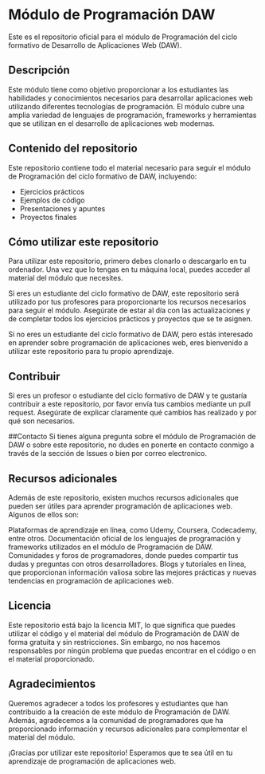 # Módulo de Programación DAW
Este es el repositorio oficial para el módulo de Programación del ciclo formativo de Desarrollo de Aplicaciones Web (DAW).

## Descripción
Este módulo tiene como objetivo proporcionar a los estudiantes las habilidades y conocimientos necesarios para desarrollar aplicaciones web utilizando diferentes tecnologías de programación. El módulo cubre una amplia variedad de lenguajes de programación, frameworks y herramientas que se utilizan en el desarrollo de aplicaciones web modernas.

## Contenido del repositorio
Este repositorio contiene todo el material necesario para seguir el módulo de Programación del ciclo formativo de DAW, incluyendo:

- Ejercicios prácticos
- Ejemplos de código
- Presentaciones y apuntes
- Proyectos finales

## Cómo utilizar este repositorio
Para utilizar este repositorio, primero debes clonarlo o descargarlo en tu ordenador. Una vez que lo tengas en tu máquina local, puedes acceder al material del módulo que necesites.

Si eres un estudiante del ciclo formativo de DAW, este repositorio será utilizado por tus profesores para proporcionarte los recursos necesarios para seguir el módulo. Asegúrate de estar al día con las actualizaciones y de completar todos los ejercicios prácticos y proyectos que se te asignen.

Si no eres un estudiante del ciclo formativo de DAW, pero estás interesado en aprender sobre programación de aplicaciones web, eres bienvenido a utilizar este repositorio para tu propio aprendizaje.

## Contribuir
Si eres un profesor o estudiante del ciclo formativo de DAW y te gustaría contribuir a este repositorio, por favor envía tus cambios mediante un pull request. Asegúrate de explicar claramente qué cambios has realizado y por qué son necesarios.

##Contacto
Si tienes alguna pregunta sobre el módulo de Programación de DAW o sobre este repositorio, no dudes en ponerte en contacto conmigo a través de la sección de Issues o bien por correo electronico.


## Recursos adicionales
Además de este repositorio, existen muchos recursos adicionales que pueden ser útiles para aprender programación de aplicaciones web. Algunos de ellos son:

Plataformas de aprendizaje en línea, como Udemy, Coursera, Codecademy, entre otros.
Documentación oficial de los lenguajes de programación y frameworks utilizados en el módulo de Programación de DAW.
Comunidades y foros de programadores, donde puedes compartir tus dudas y preguntas con otros desarrolladores.
Blogs y tutoriales en línea, que proporcionan información valiosa sobre las mejores prácticas y nuevas tendencias en programación de aplicaciones web.

## Licencia
Este repositorio está bajo la licencia MIT, lo que significa que puedes utilizar el código y el material del módulo de Programación de DAW de forma gratuita y sin restricciones. Sin embargo, no nos hacemos responsables por ningún problema que puedas encontrar en el código o en el material proporcionado.

## Agradecimientos
Queremos agradecer a todos los profesores y estudiantes que han contribuido a la creación de este módulo de Programación de DAW. Además, agradecemos a la comunidad de programadores que ha proporcionado información y recursos adicionales para complementar el material del módulo.

¡Gracias por utilizar este repositorio! Esperamos que te sea útil en tu aprendizaje de programación de aplicaciones web.
